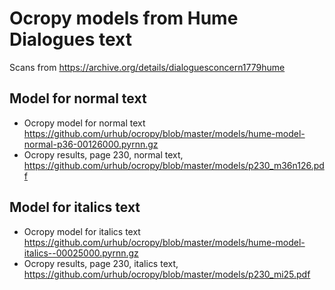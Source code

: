 # Ocropy models from Hume Dialogues text

Scans from https://archive.org/details/dialoguesconcern1779hume

## Model for normal text

* Ocropy model for normal text https://github.com/urhub/ocropy/blob/master/models/hume-model-normal-p36-00126000.pyrnn.gz
* Ocropy results, page 230, normal text, https://github.com/urhub/ocropy/blob/master/models/p230_m36n126.pdf

## Model for italics text

* Ocropy model for italics text https://github.com/urhub/ocropy/blob/master/models/hume-model-italics--00025000.pyrnn.gz
* Ocropy results, page 230, italics text, https://github.com/urhub/ocropy/blob/master/models/p230_mi25.pdf
